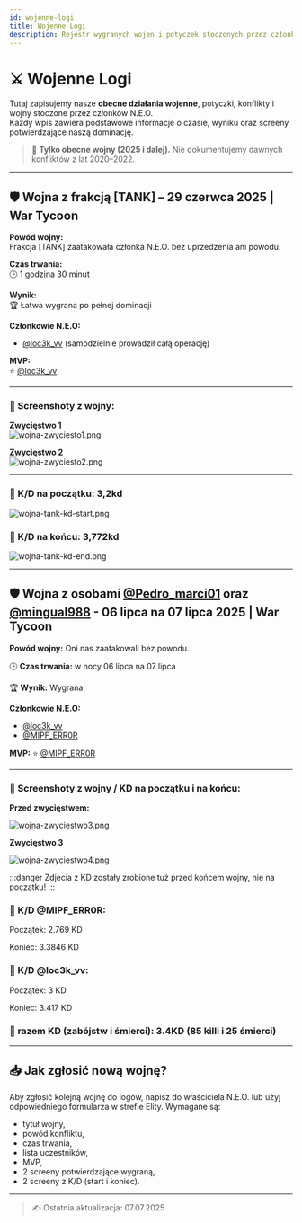 ```yaml
---
id: wojenne-logi
title: Wojenne Logi
description: Rejestr wygranych wojen i potyczek stoczonych przez członków N.E.O.
---
```


# ⚔️ Wojenne Logi

Tutaj zapisujemy nasze **obecne działania wojenne**, potyczki, konflikty i wojny stoczone przez członków N.E.O.  
Każdy wpis zawiera podstawowe informacje o czasie, wyniku oraz screeny potwierdzające naszą dominację.  
> 📌 **Tylko obecne wojny (2025 i dalej).** Nie dokumentujemy dawnych konfliktów z lat 2020–2022.

---

## 🛡️ Wojna z frakcją [TANK] – 29 czerwca 2025 | War Tycoon

**Powód wojny:**  
Frakcja [TANK] zaatakowała członka N.E.O. bez uprzedzenia ani powodu.

**Czas trwania:**  
🕒 1 godzina 30 minut

**Wynik:**  
🏆 Łatwa wygrana po pełnej dominacji

**Członkowie N.E.O:**  
- [@loc3k_vv](https://www.roblox.com/users/1248191410/profile) (samodzielnie prowadził całą operację)

**MVP:**  
⭐ [@loc3k_vv](https://www.roblox.com/users/1248191410/profile)

---

### 📸 Screenshoty z wojny:

**Zwycięstwo 1**  
![wojna-zwyciesto1.png](/img/logs/wojna-zwyciesto1.png)

**Zwycięstwo 2**  
![wojna-zwyciesto2.png](/img/logs/wojna-zwyciesto2.png)

---

### 🔢 K/D na początku: 3,2kd

![wojna-tank-kd-start.png](/img/logs/wojna-tank-kd-start.png)

### 🔢 K/D na końcu: 3,772kd

![wojna-tank-kd-end.png](/img/logs/wojna-tank-kd-end.png)

---

## 🛡️ Wojna z osobami [@Pedro_marci01](https://www.roblox.com/users/1050302088/profile) oraz [@mingual988](https://www.roblox.com/users/5750044582/profile) - 06 lipca na 07 lipca 2025 | War Tycoon

**Powód wojny:** Oni nas zaatakowali bez powodu.

🕒 **Czas trwania:** w nocy 06 lipca na 07 lipca

🏆 **Wynik:** Wygrana

**Członkowie N.E.O:**
- [@loc3k_vv](https://www.roblox.com/users/1248191410/profile)
- [@MIPF_ERR0R](https://www.roblox.com/users/2537111023/profile)

**MVP:**
⭐ [@MIPF_ERR0R](https://www.roblox.com/users/2537111023/profile)

---

### 📸 Screenshoty z wojny / KD na początku i na końcu:

**Przed zwycięstwem:**

![wojna-zwyciestwo3.png](/img/logs/wojna-zwyciestwo3.png)

**Zwycięstwo 3**

![wojna-zwyciestwo4.png](/img/logs/wojna-zwyciestwo4.png)

:::danger 
Zdjecia z KD zostały zrobione tuż przed końcem wojny, nie na początku!
:::

### 🔢 K/D @MIPF_ERR0R:

Początek: 2.769 KD

Koniec: 3.3846 KD

### 🔢 K/D @loc3k_vv:

Początek: 3 KD

Koniec: 3.417 KD

### 🔢 razem KD (zabójstw i śmierci): 3.4KD (85 killi i 25 śmierci)


---

## 📥 Jak zgłosić nową wojnę?

Aby zgłosić kolejną wojnę do logów, napisz do właściciela N.E.O. lub użyj odpowiedniego formularza w strefie Elity. Wymagane są:

- tytuł wojny,
- powód konfliktu,
- czas trwania,
- lista uczestników,
- MVP,
- 2 screeny potwierdzające wygraną,
- 2 screeny z K/D (start i koniec).

---

> ✍️ Ostatnia aktualizacja: 07.07.2025
